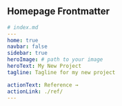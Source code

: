 
## Homepage Frontmatter

```yml
# index.md
---
home: true
navbar: false
sidebar: true
heroImage: # path to your image
heroText: My New Project
tagline: Tagline for my new project

actionText: Reference →
actionLink: ./ref/
---
```